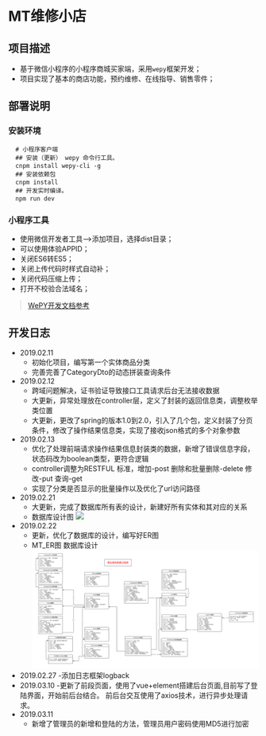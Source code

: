 # MT维修小店

## 项目描述
- 基于微信小程序的小程序商城买家端，采用`wepy`框架开发；
- 项目实现了基本的商店功能，预约维修、在线指导、销售零件；

## 部署说明

### 安装环境
```
  # 小程序客户端
  ## 安装（更新） wepy 命令行工具。
  cnpm install wepy-cli -g
  ## 安装依赖包
  cnpm install
  ## 开发实时编译。
  npm run dev
```
### 小程序工具
- 使用微信开发者工具-->添加项目，选择dist目录；
- 可以使用体验APPID；
- 关闭ES6转ES5；
- 关闭上传代码时样式自动补；
- 关闭代码压缩上传；
- 打开不校验合法域名；

> [WePY开发文档参考](https://tencent.github.io/wepy/)

## 开发日志
- 2019.02.11
  - 初始化项目，编写第一个实体商品分类
  - 完善完善了CategoryDto的动态拼装查询条件
- 2019.02.12
  - 跨域问题解决，证书验证导致接口工具请求后台无法接收数据
  - 大更新，异常处理放在controller层，定义了封装的返回信息类，调整枚举类位置
  - 大更新，更改了spring的版本1.0到2.0，引入了几个包，定义封装了分页条件，修改了操作结果信息类，实现了接收json格式的多个对象参数
- 2019.02.13
  - 优化了处理前端请求操作结果信息封装类的数据，新增了错误信息字段，状态码改为boolean类型，更符合逻辑
  - controller调整为RESTFUL 标准，增加-post 删除和批量删除-delete 修改-put 查询-get
  - 实现了分类是否显示的批量操作以及优化了url访问路径
- 2019.02.21
  - 大更新，完成了数据库所有表的设计，新建好所有实体和其对应的关系
  - 数据库设计图
    ![](https://github.com/MRDJDU/MT/raw/master/ExplicateMTImg/数据库设计图.jpg)
- 2019.02.22
  - 更新，优化了数据库的设计，编写好ER图
  - MT_ER图 数据库设计
    ![](https://github.com/MRDJDU/MT/raw/master/ExplicateMTImg/MT_ER数据库设计.jpg)
- 2019.02.27
  -添加日志框架logback
- 2019.03.10
  -更新了前段页面，使用了vue+element搭建后台页面,目前写了登陆界面，开始前后台结合。
   前后台交互使用了axios技术，进行异步处理请求。
- 2019.03.11
  - 新增了管理员的新增和登陆的方法，管理员用户密码使用MD5进行加密
